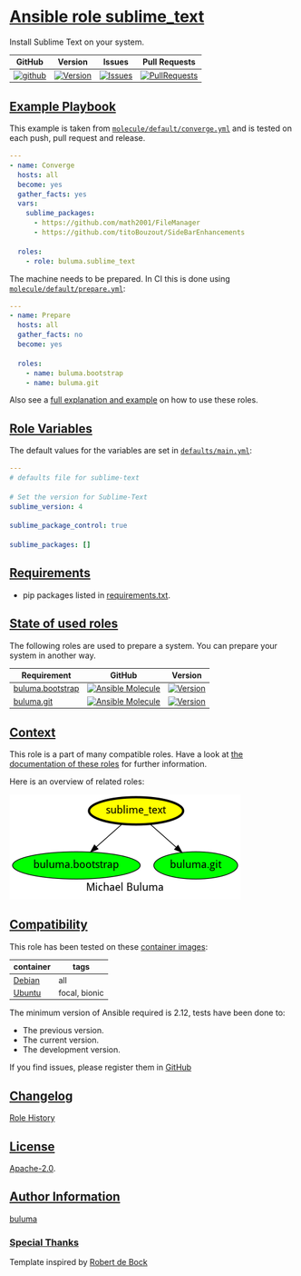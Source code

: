 # [Ansible role sublime_text](#sublime_text)

Install Sublime Text on your system.

|GitHub|Version|Issues|Pull Requests|
|------|-------|------|-------------|
|[![github](https://github.com/buluma/ansible-role-sublime_text/actions/workflows/molecule.yml/badge.svg)](https://github.com/buluma/ansible-role-sublime_text/actions/workflows/molecule.yml)|[![Version](https://img.shields.io/github/release/buluma/ansible-role-sublime_text.svg)](https://github.com/buluma/ansible-role-sublime_text/releases/)|[![Issues](https://img.shields.io/github/issues/buluma/ansible-role-sublime_text.svg)](https://github.com/buluma/ansible-role-sublime_text/issues/)|[![PullRequests](https://img.shields.io/github/issues-pr-closed-raw/buluma/ansible-role-sublime_text.svg)](https://github.com/buluma/ansible-role-sublime_text/pulls/)|

## [Example Playbook](#example-playbook)

This example is taken from [`molecule/default/converge.yml`](https://github.com/buluma/ansible-role-sublime_text/blob/master/molecule/default/converge.yml) and is tested on each push, pull request and release.

```yaml
---
- name: Converge
  hosts: all
  become: yes
  gather_facts: yes
  vars:
    sublime_packages:
      - https://github.com/math2001/FileManager
      - https://github.com/titoBouzout/SideBarEnhancements

  roles:
    - role: buluma.sublime_text
```

The machine needs to be prepared. In CI this is done using [`molecule/default/prepare.yml`](https://github.com/buluma/ansible-role-sublime_text/blob/master/molecule/default/prepare.yml):

```yaml
---
- name: Prepare
  hosts: all
  gather_facts: no
  become: yes

  roles:
    - name: buluma.bootstrap
    - name: buluma.git
```

Also see a [full explanation and example](https://buluma.github.io/how-to-use-these-roles.html) on how to use these roles.

## [Role Variables](#role-variables)

The default values for the variables are set in [`defaults/main.yml`](https://github.com/buluma/ansible-role-sublime_text/blob/master/defaults/main.yml):

```yaml
---
# defaults file for sublime-text

# Set the version for Sublime-Text
sublime_version: 4

sublime_package_control: true

sublime_packages: []
```

## [Requirements](#requirements)

- pip packages listed in [requirements.txt](https://github.com/buluma/ansible-role-sublime_text/blob/master/requirements.txt).

## [State of used roles](#state-of-used-roles)

The following roles are used to prepare a system. You can prepare your system in another way.

| Requirement | GitHub | Version |
|-------------|--------|--------|
|[buluma.bootstrap](https://galaxy.ansible.com/buluma/bootstrap)|[![Ansible Molecule](https://github.com/buluma/ansible-role-bootstrap/actions/workflows/molecule.yml/badge.svg)](https://github.com/buluma/ansible-role-bootstrap/actions/workflows/molecule.yml)|[![Version](https://img.shields.io/github/release/buluma/ansible-role-bootstrap.svg)](https://github.com/shadowwalker/ansible-role-bootstrap)|
|[buluma.git](https://galaxy.ansible.com/buluma/git)|[![Ansible Molecule](https://github.com/buluma/ansible-role-git/actions/workflows/molecule.yml/badge.svg)](https://github.com/buluma/ansible-role-git/actions/workflows/molecule.yml)|[![Version](https://img.shields.io/github/release/buluma/ansible-role-git.svg)](https://github.com/shadowwalker/ansible-role-git)|

## [Context](#context)

This role is a part of many compatible roles. Have a look at [the documentation of these roles](https://buluma.github.io/) for further information.

Here is an overview of related roles:

![dependencies](https://raw.githubusercontent.com/buluma/ansible-role-sublime_text/png/requirements.png "Dependencies")

## [Compatibility](#compatibility)

This role has been tested on these [container images](https://hub.docker.com/u/buluma):

|container|tags|
|---------|----|
|[Debian](https://hub.docker.com/repository/docker/buluma/debian/general)|all|
|[Ubuntu](https://hub.docker.com/repository/docker/buluma/ubuntu/general)|focal, bionic|

The minimum version of Ansible required is 2.12, tests have been done to:

- The previous version.
- The current version.
- The development version.

If you find issues, please register them in [GitHub](https://github.com/buluma/ansible-role-sublime_text/issues)

## [Changelog](#changelog)

[Role History](https://github.com/buluma/ansible-role-sublime_text/blob/master/CHANGELOG.md)

## [License](#license)

[Apache-2.0](https://github.com/buluma/ansible-role-sublime_text/blob/master/LICENSE).

## [Author Information](#author-information)

[buluma](https://buluma.github.io/)


### [Special Thanks](#special-thanks)

Template inspired by [Robert de Bock](https://github.com/robertdebock)
